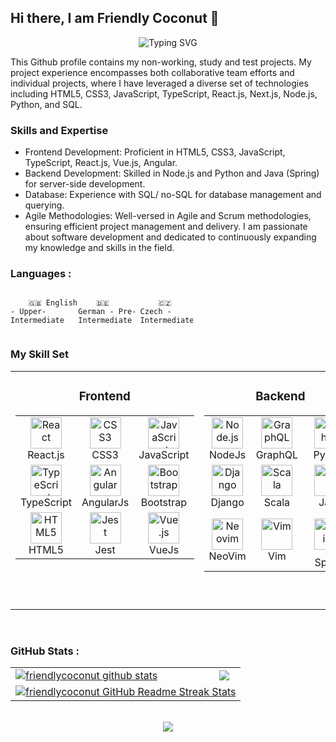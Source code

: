 ## Hi there, I am Friendly Coconut 👋

<div align=center> 
<img src="https://readme-typing-svg.herokuapp.com?font=Fira+Code&pause=1000&color=AE0000&center=true&vCenter=true&multiline=true&random=true&width=700&lines=Cracking+IT+Problems+with+the+Friendliest+Coconut+Around!" alt="Typing SVG" />
</div>

This Github profile contains my non-working, study and test projects. My project experience encompasses both collaborative team efforts and individual projects, where I have leveraged a diverse set of technologies including HTML5, CSS3, JavaScript, TypeScript, React.js, Next.js, Node.js, Python, and SQL.

### Skills and Expertise
- Frontend Development: Proficient in HTML5, CSS3, JavaScript, TypeScript, React.js, Vue.js, Angular.
- Backend Development: Skilled in Node.js and Python and Java (Spring) for server-side development.
- Database: Experience with SQL/ no-SQL for database management and querying.
- Agile Methodologies: Well-versed in Agile and Scrum methodologies, ensuring efficient project management and delivery.
I am passionate about software development and dedicated to continuously expanding my knowledge and skills in the field.




### Languages :

<div style="display: flex; align-items: flex-start; align: center">
<table  align="center">

  <tr>
    
        🇬🇧 English - Upper-Intermediate
        
  </tr>
  <tr>
    
        🇩🇪 German - Pre-Intermediate
        
  </tr>
  <tr>
    
        🇨🇿 Czech - Intermediate
        
  </tr>
</table>
</div>

### My Skill Set  
<div align="center">
    <table cellspacing="20">
        <tr>
            <td valign="top">
                <h3 align="center">Frontend</h3>
                <table>
                    <tr>
                        <td align="center"><a href="https://reactjs.org/" target="_blank"><img src="https://profilinator.rishav.dev/skills-assets/react-original-wordmark.svg" alt="React" height="50" /></a>
                        <br>React.js</td>
                        <td align="center"><a href="https://www.w3schools.com/css/" target="_blank"><img src="https://profilinator.rishav.dev/skills-assets/css3-original-wordmark.svg" alt="CSS3" height="50" /></a>
                      <br>CSS3</td>
                        <td align="center"><a href="https://www.javascript.com/" target="_blank"><img src="https://profilinator.rishav.dev/skills-assets/javascript-original.svg" alt="JavaScript" height="50" /></a>
                        <br>JavaScript</td>
                    </tr>
                    <tr>
                        <td align="center"><a href="https://www.typescriptlang.org/" target="_blank"><img src="https://profilinator.rishav.dev/skills-assets/typescript-original.svg" alt="TypeScript" height="50" /></a>
                        <br>TypeScript</td>
                        <td align="center"><a href="https://angular.io/" target="_blank"><img src="https://profilinator.rishav.dev/skills-assets/angularjs-original.svg" alt="Angular" height="50" /></a>
                        <br>AngularJs</td>
                        <td align="center"><a href="https://getbootstrap.com/docs/3.4/javascript/" target="_blank"><img src="https://profilinator.rishav.dev/skills-assets/bootstrap-plain.svg" alt="Bootstrap" height="50" /></a>
                        <br>Bootstrap</td>
                    </tr>
                    <tr>
                        <td align="center"><a href="https://en.wikipedia.org/wiki/HTML5" target="_blank"><img src="https://profilinator.rishav.dev/skills-assets/html5-original-wordmark.svg" alt="HTML5" height="50" /></a>
                        <br>HTML5</td>
                        <td align="center"><a href="https://www.jestjs.io/" target="_blank"><img src="https://profilinator.rishav.dev/skills-assets/jest.svg" alt="Jest" height="50" /></a>
                        <br>Jest</td>
                        <td align="center"><a href="https://vuejs.org/" target="_blank"><img src="https://profilinator.rishav.dev/skills-assets/vuejs-original-wordmark.svg" alt="Vue.js" height="50" /></a>
                        <br>VueJs</td>
                    </tr>
                </table>
            </td>
            <td valign="top">
                <h3 align="center">Backend</h3>
                <table>
                    <tr>
                        <td align="center"><a href="https://nodejs.org/" target="_blank"><img src="https://profilinator.rishav.dev/skills-assets/nodejs-original-wordmark.svg" alt="Node.js" height="50" /></a>
                        <br>NodeJs</td>
                        <td align="center"><a href="https://graphql.org/" target="_blank"><img src="https://profilinator.rishav.dev/skills-assets/graphql.png" alt="GraphQL" height="50" /></a>
                        <br>GraphQL</td>
                        <td align="center"><a href="https://www.python.org/" target="_blank"><img src="https://profilinator.rishav.dev/skills-assets/python-original.svg" alt="Python" height="50" /></a>
                        <br>Python</td>
                    </tr>
                    <tr>
                        <td align="center"><a href="https://www.djangoproject.com/" target="_blank"><img src="https://profilinator.rishav.dev/skills-assets/django-original.svg" alt="Django" height="50" /></a>
                        <br>Django</td>
                        <td align="center"><a href="https://www.scala-lang.org/" target="_blank"><img src="https://profilinator.rishav.dev/skills-assets/scala-original-wordmark.svg" alt="Scala" height="50" /></a>
                        <br>Scala</td>
                        <td align="center"><a href="https://www.java.com/" target="_blank"><img src="https://profilinator.rishav.dev/skills-assets/java-original-wordmark.svg" alt="Java" height="50" /></a>
                        <br>Java</td>
                    </tr>
                    <tr>
                        <td align="center"><a href="https://neovim.io/" target="_blank" rel="noreferrer"><img src="https://raw.githubusercontent.com/danielcranney/readme-generator/main/public/icons/skills/neovim.svg"  height="50" alt="Neovim" /></a>
                        <br>NeoVim</td>
                      <td align="center"><a href="https://www.vim.org/" target="_blank" rel="noreferrer"><img src="https://raw.githubusercontent.com/danielcranney/readme-generator/main/public/icons/skills/vim.svg"  height="50" alt="Vim" /></a>
                      <br>Vim</td>
                      <td align="center"><a href="https://docs.spring.io/spring-framework/docs/3.0.x/reference/expressions.html#:~:text=The%20Spring%20Expression%20Language%20(SpEL,and%20basic%20string%20templating%20functionality." target="_blank"><img style="margin: 10px" src="https://profilinator.rishav.dev/skills-assets/springio-icon.svg" alt="Spring" height="50" /></a>
                      <br>Spring</td>
                    </tr>
                </table>
            </td>
            <td valign="top">
                <h3 align="center">Database and DevOps</h3>
                <table>
                    <tr>
                        <td align="center"><a href="https://mariadb.org/" target="_blank"><img src="https://profilinator.rishav.dev/skills-assets/mariadb.png" alt="Maria DB" height="50" /></a>
                        <br>MariaDB</td>
                        <td align="center"><a href="https://www.mysql.com/" target="_blank"><img src="https://profilinator.rishav.dev/skills-assets/mysql-original-wordmark.svg" alt="MySQL" height="50" /></a>
                        <br>MySQL</td>
                      <td align="center"><a href="https://firebase.google.com/" target="_blank"><img style="margin: 10px" src="https://profilinator.rishav.dev/skills-assets/firebase.png" alt="Firebase" height="50" /></a>
                      <br>firebase</td>
                    </tr>
                    <tr align="center">
                        <td><a href="https://www.postgresql.org/" target="_blank"><img src="https://profilinator.rishav.dev/skills-assets/postgresql-original-wordmark.svg" alt="PostgreSQL" height="50" /></a>
                        <br>PostgreSQL</td>
<td align="center"> <a href="https://www.gnu.org/software/bash/" target="_blank"><img style="margin: 10px" src="https://profilinator.rishav.dev/skills-assets/gnu_bash-icon.svg" alt="Bash" height="50" /></a>
<br>Bash</td>
<td align="center"><a href="https://www.docker.com/" target="_blank"><img style="margin: 10px" src="https://profilinator.rishav.dev/skills-assets/docker-original-wordmark.svg" alt="Docker" height="50" /></a>
<br>Docker</td>  
                    </tr>
                    <tr>
                        <td align="center"><a href="https://www.mongodb.com/" target="_blank"><img src="https://profilinator.rishav.dev/skills-assets/mongodb-original-wordmark.svg" alt="MongoDB" height="50" /></a>
                        <br>MongoDB</td>
                      <td align="center"><a href="https://github.com/" target="_blank"><img style="margin: 10px" src="https://profilinator.rishav.dev/skills-assets/git-scm-icon.svg" alt="Git" height="50" /></a>
                      <br>Git</td>
                    <td align="center">
                    <a href="https://azure.microsoft.com/en-in/" target="_blank"><img style="margin: 10px" src="https://profilinator.rishav.dev/skills-assets/microsoft_azure-icon.svg" alt="Azure" height="50" /></a>
                    <br>Azure</td>
                    </tr>
                </table>
            </td>
        </tr>
    </table>


</div>
    
<br/>  

</div>

### GitHub Stats :
<table align="center">
  <tr>
  <td>
   <a href="https://github.com/friendlycoconut/github-readme-stats"><img align="center" src="https://github-readme-stats.vercel.app/api?username=friendlycoconut&show_icons=true&include_all_commits=true&theme=buefy&hide_border=true" alt="friendlycoconut github stats" /></a>
  </td>
  <td>
  <a href="https://github.com/friendlycoconut/github-readme-stats"><img align="center" src="https://github-readme-stats.vercel.app/api/top-langs/?username=friendlycoconut&layout=compact&theme=buefy&hide_border=true" /></a>
  </td>
  </tr>
  <tr>
  <td colspan=2 align="center">
  <a href="https://git.io/streak-stats"> <img src="http://github-readme-streak-stats.herokuapp.com?user=friendlycoconut&hide_border=true&background=f6f8fa&currStreakLabel=000000&date_format=j%20M%5B%20Y%5D" alt="friendlycoconut GitHub Readme Streak Stats" /> </a>
  </td>
  </tr>
</table>  
<br>



<div align="center">
<a href="https://u8views.com/github/friendlycoconut"><img src="https://u8views.com/api/v1/github/profiles/115661003/views/day-week-month-total-count.svg"></a>
</div>



